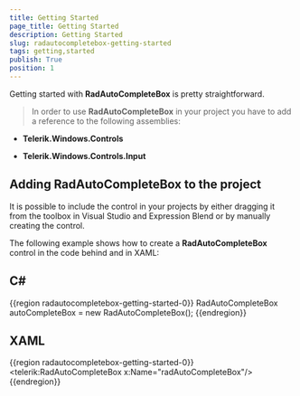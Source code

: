 ```yaml
---
title: Getting Started
page_title: Getting Started
description: Getting Started
slug: radautocompletebox-getting-started
tags: getting,started
publish: True
position: 1
---
```



Getting started with __RadAutoCompleteBox__ is pretty straightforward.
      

>In order to use __RadAutoCompleteBox__ in your project you have to add a reference to the following assemblies:
        

* __Telerik.Windows.Controls__

* __Telerik.Windows.Controls.Input__

## Adding RadAutoCompleteBox to the project

It is possible to include the control in your projects by either dragging it from the toolbox in Visual Studio and Expression Blend or by manually creating the control.

The following example shows how to create a __RadAutoCompleteBox__ control in the code behind and in XAML:
        

## C#

{{region radautocompletebox-getting-started-0}}
	RadAutoCompleteBox autoCompleteBox = new RadAutoCompleteBox();
	{{endregion}}



## XAML

{{region radautocompletebox-getting-started-0}}
	<UserControl xmlns:telerik="http://schemas.telerik.com/2008/xaml/presentation">
	    <Grid x:Name="LayoutRoot" Background="White">
	        <telerik:RadAutoCompleteBox x:Name="radAutoCompleteBox"/>
	    </Grid>
	</UserControl>
	{{endregion}}


